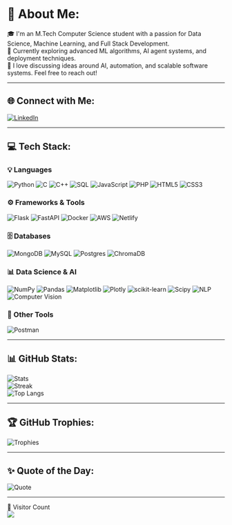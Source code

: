# 💫 About Me:
🎓 I'm an M.Tech Computer Science student with a passion for Data Science, Machine Learning, and Full Stack Development.  
🚀 Currently exploring advanced ML algorithms, AI agent systems, and deployment techniques.  
💬 I love discussing ideas around AI, automation, and scalable software systems. Feel free to reach out!

---

## 🌐 Connect with Me:
[![LinkedIn](https://img.shields.io/badge/LinkedIn-%230077B5.svg?style=flat-square&logo=linkedin&logoColor=white)](https://linkedin.com/in/debojyotimondal)  

---

## 💻 Tech Stack:

### 💡 Languages  
![Python](https://img.shields.io/badge/python-3670A0?style=for-the-badge&logo=python&logoColor=ffdd54)
![C](https://img.shields.io/badge/C-00599C?style=for-the-badge&logo=c&logoColor=white)
![C++](https://img.shields.io/badge/c++-%2300599C.svg?style=for-the-badge&logo=c%2B%2B&logoColor=white)
![SQL](https://img.shields.io/badge/sql-%2300C7B7.svg?style=for-the-badge&logo=mysql&logoColor=white)
![JavaScript](https://img.shields.io/badge/javascript-%23323330.svg?style=for-the-badge&logo=javascript&logoColor=%23F7DF1E)
![PHP](https://img.shields.io/badge/php-%23777BB4.svg?style=for-the-badge&logo=php&logoColor=white)
![HTML5](https://img.shields.io/badge/html5-%23E34F26.svg?style=for-the-badge&logo=html5&logoColor=white)
![CSS3](https://img.shields.io/badge/css3-%231572B6.svg?style=for-the-badge&logo=css3&logoColor=white)

### ⚙️ Frameworks & Tools  
![Flask](https://img.shields.io/badge/flask-%23000.svg?style=for-the-badge&logo=flask&logoColor=white)
![FastAPI](https://img.shields.io/badge/fastapi-%23009688.svg?style=for-the-badge&logo=fastapi&logoColor=white)
![Docker](https://img.shields.io/badge/docker-%230db7ed.svg?style=for-the-badge&logo=docker&logoColor=white)
![AWS](https://img.shields.io/badge/aws-%23FF9900.svg?style=for-the-badge&logo=amazonaws&logoColor=white)
![Netlify](https://img.shields.io/badge/netlify-%23000000.svg?style=for-the-badge&logo=netlify&logoColor=#00C7B7)

### 🗄️ Databases  
![MongoDB](https://img.shields.io/badge/MongoDB-%234ea94b.svg?style=for-the-badge&logo=mongodb&logoColor=white)
![MySQL](https://img.shields.io/badge/mysql-%2300000f.svg?style=for-the-badge&logo=mysql&logoColor=white)
![Postgres](https://img.shields.io/badge/postgres-%23316192.svg?style=for-the-badge&logo=postgresql&logoColor=white)
![ChromaDB](https://img.shields.io/badge/ChromaDB-%23F51E9A.svg?style=for-the-badge&logo=databricks&logoColor=white)

### 📊 Data Science & AI  
![NumPy](https://img.shields.io/badge/numpy-%23013243.svg?style=for-the-badge&logo=numpy&logoColor=white)
![Pandas](https://img.shields.io/badge/pandas-%23150458.svg?style=for-the-badge&logo=pandas&logoColor=white)
![Matplotlib](https://img.shields.io/badge/Matplotlib-%23ffffff.svg?style=for-the-badge&logo=Matplotlib&logoColor=black)
![Plotly](https://img.shields.io/badge/Plotly-%233F4F75.svg?style=for-the-badge&logo=plotly&logoColor=white)
![scikit-learn](https://img.shields.io/badge/scikit--learn-%23F7931E.svg?style=for-the-badge&logo=scikit-learn&logoColor=white)
![Scipy](https://img.shields.io/badge/SciPy-%230C55A5.svg?style=for-the-badge&logo=scipy&logoColor=white)
![NLP](https://img.shields.io/badge/NLP-%23007ACC.svg?style=for-the-badge&logo=fastapi&logoColor=white)
![Computer Vision](https://img.shields.io/badge/Computer%20Vision-%230084FF.svg?style=for-the-badge&logo=openCV&logoColor=white)

### 🧪 Other Tools  
![Postman](https://img.shields.io/badge/Postman-FF6C37?style=for-the-badge&logo=postman&logoColor=white)

---

## 📊 GitHub Stats:
![Stats](https://github-readme-stats.vercel.app/api?username=dev28616&theme=radical&hide_border=false&include_all_commits=true&count_private=true)  
![Streak](https://github-readme-streak-stats.herokuapp.com/?user=dev28616&theme=radical&hide_border=false)  
![Top Langs](https://github-readme-stats.vercel.app/api/top-langs/?username=dev28616&theme=radical&layout=compact&hide_border=false)

---

## 🏆 GitHub Trophies:
![Trophies](https://github-profile-trophy.vercel.app/?username=dev28616&theme=radical&no-frame=false&no-bg=true&margin-w=4)

---

## ✨ Quote of the Day:
![Quote](https://quotes-github-readme.vercel.app/api?type=horizontal&theme=radical)

---

🔢 Visitor Count  
[![](https://visitcount.itsvg.in/api?id=dev28616&icon=0&color=0)](https://visitcount.itsvg.in)
